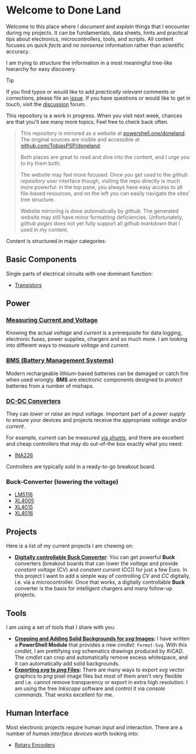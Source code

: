 # Welcome to **Done Land** 

Welcome to this place where I *document* and *explain* things that I encounter during my projects. It can be fundamentals, data sheets, hints and practical tips about electronics, microcontrollers, tools, and scripts. All content focuses on quick *facts* and *no nonsense* information rather than scientific accuracy. 

I am trying to *structure* the information in a most meaningful tree-like hierarchy for easy discovery.

> [!TIP]
> If you find typos or would like to add *practically relevant* comments or corrections, please file an [issue](https://github.com/TobiasPSP/doneland/issues). If you have questions or would like to get in touch, visit the [discussion](https://github.com/TobiasPSP/doneland/discussions) forum.

This repository is a work in progress. When you visit next week, chances are that you'll see many more topics. Feel free to check back often.

> This repository is mirrored as a website at [powershell.one/doneland](https://powershell.one/doneland/). The original sources are visible and accessible at [github.com/TobiasPSP/doneland](https://github.com/TobiasPSP/doneland).
>
> Both places are great to read and dive into the content, and I urge you to try them both.
>
> The website may feel more focused. Once you get used to the *github repository* user interface though, visiting the repo directly is much more powerful: in the top pane, you always have easy access to all file-based resources, and on the left you can easily navigate the sites' tree structure.
>
> Website mirroring is done automatically by *github*. The generated website may still have minor formatting deficiencies. Unfortunately, *github pages* does not yet fully support all *github markdown* that I used in my content.

Content is structured in major categories:

## Basic Components

Single parts of electrical circuits with one dominant function:

* [Transistors](Components/Basic/Transistor)

## Power

### [Measuring Current and Voltage](Components/Power/Measuring%20Current)

Knowing the actual *voltage* and *current* is a prerequisite for data logging, electronic fuses, power supplies, chargers and so much more. I am looking into different ways to measure *voltage* and *current*.




### [BMS (Battery Management Systems)](Components/Power/BMS)

Modern rechargeable *lithium*-based batteries can be damaged or catch fire when used wrongly. **BMS** are electronic components designed to *protect* batteries from a number of mishaps.


### [DC-DC Converters](Components/Power/DC-DC-Converters)

They can *lower* or *raise* an input voltage. Important part of a *power supply* to ensure your devices and projects receive the appropriate *voltage* and/or *current*.

For example, *current* can be measured [via *shunts*](Components/Power/Measuring%20Current/Via%20Shunt), and there are excellent and cheap controllers that may do out-of-the box exactly what you need:

* [INA226](Components/Power/Measuring%20Current/Via%20Shunt/ina226)

Controllers are typically sold in a ready-to-go breakout board.

### Buck-Converter (lowering the voltage)

* [LM5116](Components/Power/DC-DC-Converters/buck/LM5116)
* [XL4005](Components/Power/DC-DC-Converters/buck/XL4005)
* [XL4015](Components/Power/DC-DC-Converters/buck/XL4015)
* [XL4016](Components/Power/DC-DC-Converters/buck/XL4016)


## Projects

Here is a list of my current projects I am chewing on:

* **[Digitally controllable Buck Converter](Projects/Programmable%20Buck%20Converter/Via%20Voltage%20Injection)**: You can get powerful **Buck** converters (breakout boards that can lower the *voltage* and provide *constant voltage* (CV) and *constant current* (CC)) for just a few Euro. In this project I want to add a simple way of controlling *CV* and *CC* digitally, i.e. via a microcontroller. Once that works, a digitally controllable **Buck** converter is the basis for intelligent chargers and many follow-up projects.

## Tools

I am using a set of tools that I share with you:

* **[Cropping and Adding Solid Backgrounds for *svg* Images](Tools/Software/PowerShell/Image%20Processing/Cropping%20and%20Transparency/.svg%20Files):** I have written a **PowerShell Module** that provides a new *cmdlet*: `Format-Svg`. With this *cmdlet*, I am prettifying *svg* schematics drawings produced by *KiCAD*. The *cmdlet* can crop and automatically remove excess whitespace, and it can automatically add solid backgrounds.
*  **[Exporting *svg* to *png* Files](Tools/Software/PowerShell/Image%20Processing/File%20Format%20Conversion/.svg%20to%20.png):** There are many ways to export *svg* vector graphics to *png* pixel image files but most of them aren't very flexible and i.e. cannot remove transparency or export in extra high resolution. I am using the free *Inkscape* software and control it via *console commands*. That works excellent for me. 

## Human Interface

Most electronic projects require human input and interaction. There are a number of *human interface devices* worth looking into:

* [Rotary Encoders](Components/Human%20Interface/Rotary%20Encoder)

